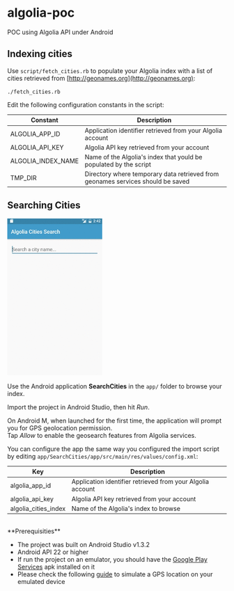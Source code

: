 # algolia-poc
POC using Algolia API under Android


## Indexing cities
Use `script/fetch_cities.rb` to populate your Algolia index with a list of cities retrieved from [http://geonames.org](http://geonames.org):

	./fetch_cities.rb
	
Edit the following configuration constants in the script:

Constant | Description
------------ | ------------- 
ALGOLIA_APP_ID | Application identifier retrieved from your Algolia account 
ALGOLIA_API_KEY | Algolia API key retrieved from your account
ALGOLIA_INDEX_NAME | Name of the Algolia's index that yould be populated by the script
TMP_DIR | Directory where temporary data retrieved from geonames services should be saved

## Searching Cities


![Smaller icon](https://raw.githubusercontent.com/tdesert/algolia-poc/master/preview.gif)
 

Use the Android application **SearchCities** in the `app/` folder to browse your index.

Import the project in Android Studio, then hit *Run*.

On Android M, when launched for the first time, the application will prompt you for GPS geolocation permission.<br />
Tap *Allow* to enable the geosearch features from Algolia services.

You can configure the app the same way you configured the import script by editing `app/SearchCities/app/src/main/res/values/config.xml`:

Key | Description
------------ | ------------- 
algolia_app_id | Application identifier retrieved from your Algolia account 
algolia_api_key | Algolia API key retrieved from your account
algolia_cities_index | Name of the Algolia's index to browse

<br />
**Prerequisities**

* The project was built on Android Studio v1.3.2
* Android API 22 or higher
* If run the project on an emulator, you should have the [Google Play Services](https://developers.google.com/android/guides/overview) apk installed on it
* Please check the following [guide](http://developer.android.com/guide/topics/location/strategies.html#MockData) to simulate a GPS location on your emulated device

